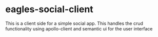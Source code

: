# eagles-social-client
This is a client side for a simple social app. This handles the crud functionality using apollo-client and semantic ui for the user interface
